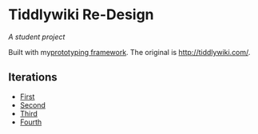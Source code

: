 # Tiddlywiki Re-Design #
*A student project*

Built with my[prototyping framework](https://github.com/jayliu50/angular-prototype). The original is http://tiddlywiki.com/.

## Iterations ##

- [First](http://jayliu50.github.io/tiddlywiki-theme/)
- [Second](http://jayliu50.github.io/tiddlywiki-theme/alpha)
- [Third](http://jayliu50.github.io/tiddlywiki-theme/bravo)
- [Fourth](http://jayliu50.github.io/tiddlywiki-theme/charlie)